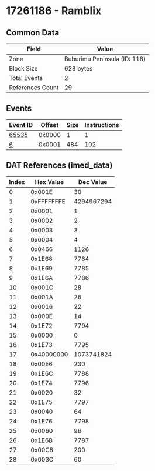 # 17261186 - Ramblix

## Common Data

| Field            | Value                        |
|------------------|------------------------------|
| Zone             | Buburimu Peninsula (ID: 118) |
| Block Size       | 628 bytes                    |
| Total Events     | 2                            |
| References Count | 29                           |

## Events

| Event ID            | Offset   |   Size |   Instructions |
|---------------------|----------|--------|----------------|
| [65535](./65535.md) | 0x0000   |      1 |              1 |
| [6](./6.md)         | 0x0001   |    484 |            102 |

## DAT References (imed_data)

|   Index | Hex Value   |   Dec Value |
|---------|-------------|-------------|
|       0 | 0x001E      |          30 |
|       1 | 0xFFFFFFFE  |  4294967294 |
|       2 | 0x0001      |           1 |
|       3 | 0x0002      |           2 |
|       4 | 0x0003      |           3 |
|       5 | 0x0004      |           4 |
|       6 | 0x0466      |        1126 |
|       7 | 0x1E68      |        7784 |
|       8 | 0x1E69      |        7785 |
|       9 | 0x1E6A      |        7786 |
|      10 | 0x001C      |          28 |
|      11 | 0x001A      |          26 |
|      12 | 0x0016      |          22 |
|      13 | 0x000E      |          14 |
|      14 | 0x1E72      |        7794 |
|      15 | 0x0000      |           0 |
|      16 | 0x1E73      |        7795 |
|      17 | 0x40000000  |  1073741824 |
|      18 | 0x00E6      |         230 |
|      19 | 0x1E6C      |        7788 |
|      20 | 0x1E74      |        7796 |
|      21 | 0x0020      |          32 |
|      22 | 0x1E75      |        7797 |
|      23 | 0x0040      |          64 |
|      24 | 0x1E76      |        7798 |
|      25 | 0x0060      |          96 |
|      26 | 0x1E6B      |        7787 |
|      27 | 0x00C8      |         200 |
|      28 | 0x003C      |          60 |
